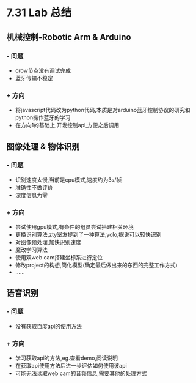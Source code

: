 # 7.31 Lab 总结

## 机械控制-Robotic Arm & Arduino

### - 问题

* crow节点没有调试完成
* 蓝牙传输不稳定

### + 方向

* 将javascript代码改为python代码,本质是对arduino蓝牙控制协议的研究和python操作蓝牙的学习
* 在方向1的基础上,开发控制api,方便之后调用

## 图像处理 & 物体识别

### - 问题

* 识别速度太慢,当前是cpu模式,速度约为3s/帧
* 准确性不做评价
* 深度信息为零

### + 方向

* 尝试使用gpu模式,有条件的组员尝试搭建相关环境
* 更换识别算法,zty室友提到了一种算法,yolo,据说可以较快识别
* 对图像预处理,加快识别速度
* 魔改学习算法
* 使用双web cam搭建坐标系进行定位
* 修改project的构想,简化模型(确定最后做出来的东西的完整工作方式)
* ......

## 语音识别

### - 问题

* 没有获取百度api的使用方法

### + 方向

* 学习获取api的方法,eg.查看demo,阅读说明
* 在获取api使用方法后进一步评估如何使用该api
* 可能无法读取web cam的音频信息,需要其他的处理方式
